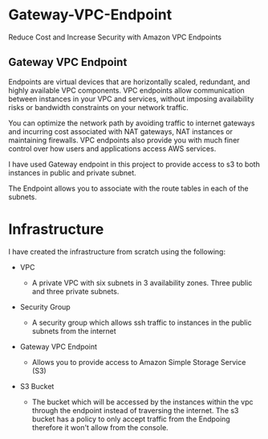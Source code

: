 # Gateway-VPC-Endpoint
Reduce Cost and Increase Security with Amazon VPC Endpoints

## Gateway VPC Endpoint
Endpoints are virtual devices that are horizontally scaled, redundant, and highly available VPC components. VPC endpoints allow communication between instances in your VPC and services, without imposing availability risks or bandwidth constraints on your network traffic.

You can optimize the network path by avoiding traffic to internet gateways  and incurring cost associated with NAT gateways, NAT instances or maintaining firewalls. VPC endpoints also provide you with much finer control over how users and applications access AWS services.

I have used Gateway endpoint in this project to provide access to s3 to both instances in public and private subnet.

The Endpoint allows you to associate with the route tables in each of the subnets.

# Infrastructure
I have created the infrastructure from scratch using the following:

- VPC 
    - A private VPC with six subnets in 3 availability zones. Three public and three private subnets.

- Security Group
    - A security group which allows ssh traffic to instances in the public subnets from the internet

- Gateway VPC Endpoint
    - Allows you to provide access to Amazon Simple Storage Service (S3)

- S3 Bucket
    - The bucket which will be accessed by the instances within the vpc through the endpoint instead of traversing the internet. The s3 bucket has a policy to only accept traffic from the Endpoing therefore it won't allow from the console.
